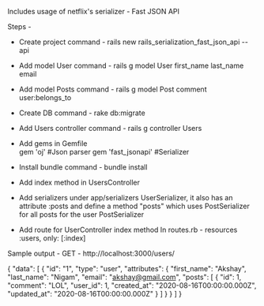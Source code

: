 
Includes usage of netflix's serializer - Fast JSON API


Steps -
  * Create project
    command - rails new rails_serialization_fast_json_api --api

  * Add model User
    command - rails g model User first_name last_name email

  * Add model Posts
    command - rails g model Post comment user:belongs_to    
  
  * Create DB
    command - rake db:migrate

  * Add Users controller
    command - rails g controller Users 

  * Add gems in Gemfile   
    gem 'oj' #Json parser
    gem 'fast_jsonapi' #Serializer

  * Install bundle
    command - bundle install

  * Add index method in UsersController
  
  * Add serializers under app/serializers
    UserSerializer, it also has an attribute :posts and define a method "posts" which uses PostSerializer for all posts for the user
    PostSerializer

  * Add route for UserController index method
    In routes.rb - resources :users, only: [:index]


Sample output - 
GET - http://localhost:3000/users/

{
    "data": [
        {
            "id": "1",
            "type": "user",
            "attributes": {
                "first_name": "Akshay",
                "last_name": "Nigam",
                "email": "akshay@gmail.com",
                "posts": [
                    {
                        "id": 1,
                        "comment": "LOL",
                        "user_id": 1,
                        "created_at": "2020-08-16T00:00:00.000Z",
                        "updated_at": "2020-08-16T00:00:00.000Z"
                    }
                ]
            }
        }
    ]
}



